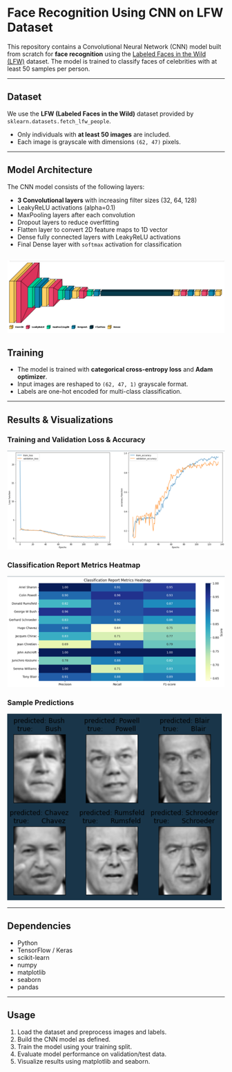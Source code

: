 
# Face Recognition Using CNN on LFW Dataset

This repository contains a Convolutional Neural Network (CNN) model built from scratch for **face recognition** using the [Labeled Faces in the Wild (LFW)](https://scikit-learn.org/stable/modules/generated/sklearn.datasets.fetch_lfw_people.html) dataset. The model is trained to classify faces of celebrities with at least 50 samples per person.

---

## Dataset

We use the **LFW (Labeled Faces in the Wild)** dataset provided by `sklearn.datasets.fetch_lfw_people`.  
- Only individuals with **at least 50 images** are included.  
- Each image is grayscale with dimensions `(62, 47)` pixels.

---

## Model Architecture

The CNN model consists of the following layers:

* **3 Convolutional layers** with increasing filter sizes (32, 64, 128)
* LeakyReLU activations (alpha=0.1)
* MaxPooling layers after each convolution
* Dropout layers to reduce overfitting
* Flatten layer to convert 2D feature maps to 1D vector
* Dense fully connected layers with LeakyReLU activations
* Final Dense layer with `softmax` activation for classification

![Model Architecture](images/arch.png)
---

## Training

* The model is trained with **categorical cross-entropy loss** and **Adam optimizer**.
* Input images are reshaped to `(62, 47, 1)` grayscale format.
* Labels are one-hot encoded for multi-class classification.

---

## Results & Visualizations

### Training and Validation Loss & Accuracy

![Loss and Accuracy Curves](images/graphs.png)

### Classification Report Metrics Heatmap

![Classification Report Heatmap](images/matrix.png)

### Sample Predictions

![Prediction Output](images/output.png)

---

## Dependencies

* Python 
* TensorFlow / Keras
* scikit-learn
* numpy
* matplotlib
* seaborn
* pandas

---

## Usage

1. Load the dataset and preprocess images and labels.
2. Build the CNN model as defined.
3. Train the model using your training split.
4. Evaluate model performance on validation/test data.
5. Visualize results using matplotlib and seaborn.
